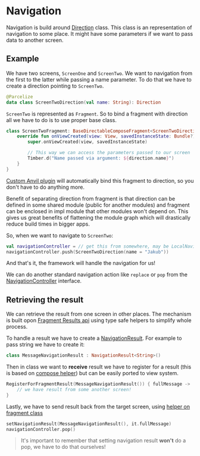 # Navigation

Navigation is build around [Direction](./src/main/java/pl/jsyty/architecturetemplate/infrastructure/navigation/Direction.kt) class. This class is an representation of navigation to some place. It might have some parameters if we want to pass data to another screen.

## Example

We have two screens, `ScreenOne` and `ScreenTwo`. We want to navigation from the first to the latter while passing a name parameter. To do that we have to create a direction pointing to `ScreenTwo`.

```kotlin
@Parcelize
data class ScreenTwoDirection(val name: String): Direction
```

`ScreenTwo` is represented as `Fragment`. So to bind a fragment with direction all we have to do is to use proper base class.

```kotlin
class ScreenTwoFragment: BaseDirectableComposeFragment<ScreenTwoDirection>() {
    override fun onViewCreated(view: View, savedInstanceState: Bundle?) {
        super.onViewCreated(view, savedInstanceState)

        // This way we can access the parameters passed to our screen
        Timber.d("Name passed via argument: ${direction.name}")
    }
}
```

[Custom Anvil plugin](./processor/src/main/java/pl/jsyty/architecturetemplate/infrastructure/navigation/processor/NavigationCodeGenerator.kt) will automatically bind this fragment to direction, so you don't have to do anything more.

Benefit of separating direction from fragment is that direction can be defined in some shared module (public for another modules) and fragment can be enclosed in impl module that other modules won't depend on.
This gives us great benefits of flattening the module graph which will drastically reduce build times in bigger apps.

So, when we want to navigate to `ScreenTwo`:
```kotlin
val navigationController = // get this from somewhere, may be LocalNavigationController.current in compose or it might be injected anywhere in the app
navigationController.push(ScreenTwoDirection(name = "Jakub"))
```

And that's it, the framework will handle the navigation for us!

We can do another standard navigation action like `replace` or `pop` from the [NavigationController](./src/main/java/pl/jsyty/architecturetemplate/infrastructure/navigation/NavigationController.kt) interface.

## Retrieving the result

We can retrieve the result from one screen in other places. The mechanism is built opon [Fragment Results api](https://developer.android.com/guide/fragments/communicate)
using type safe helpers to simplify whole process.

To handle a result we have to create a [NavigationResult](./src/main/java/pl/jsyty/architecturetemplate/infrastructure/navigation/NavigationResult.kt). For example to pass
string we have to create it:

```kotlin
class MessageNavigationResult : NavigationResult<String>()
```

Then in class we want to **receive** result we have to register for a result (this is based on [compose helper](../ui/src/main/java/pl/jsyty/architecturetemplate/ui/helpers/RegisterForFragmentResult.kt))
but can be easily ported to view system.

```kotlin
RegisterForFragmentResult(MessageNavigationResult()) { fullMessage ->
    // we have result from some another screen!
}
```

Lastly, we have to send result back from the target screen, using [helper on fragment class](../ui/src/main/java/pl/jsyty/architecturetemplate/ui/helpers/RegisterForFragmentResult.kt)

```kotlin
setNavigationResult(MessageNavigationResult(), it.fullMessage)
navigationController.pop()
```

> It's important to remember that setting navigation result **won't** do a pop, we have to do that ourselves!
